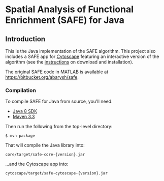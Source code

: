 # Spatial Analysis of Functional Enrichment (SAFE) for Java

## Introduction

This is the Java implementation of the SAFE algorithm. This project also includes a SAFE app for [Cytoscape](http://cytoscape.org/) featuring an interactive version of the algorithm (see the [instructions](https://github.com/baryshnikova-lab/safe-java/wiki) on download and installation).

The original SAFE code in MATLAB is available at https://bitbucket.org/abarysh/safe.

### Compilation

To compile SAFE for Java from source, you'll need:

* [Java 8 SDK](http://www.oracle.com/technetwork/java/javase/downloads/index.html)
* [Maven 3.3](https://maven.apache.org/download.cgi)

Then run the following from the top-level directory:

	$ mvn package

That will compile the Java library into:

	core/target/safe-core-{version}.jar

...and the Cytoscape app into:

	cytoscape/target/safe-cytoscape-{version}.jar
